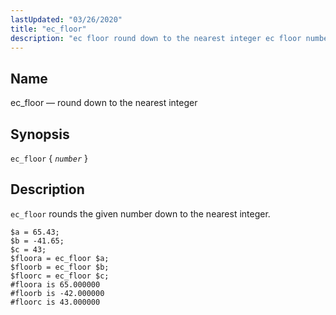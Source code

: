 ```yaml
---
lastUpdated: "03/26/2020"
title: "ec_floor"
description: "ec floor round down to the nearest integer ec floor number ec floor rounds the given number down to the nearest integer Example 16 40 ec floor example..."
---
```


<a name="sieve.ref.ec_floor"></a> 
## Name

ec_floor — round down to the nearest integer

## Synopsis

`ec_floor` { *`number`* }

<a name="idp29529744"></a> 
## Description

`ec_floor` rounds the given number down to the nearest integer.

<a name="example.ec_floor"></a> 


```
$a = 65.43;
$b = -41.65;
$c = 43;
$floora = ec_floor $a;
$floorb = ec_floor $b;
$floorc = ec_floor $c;
#floora is 65.000000
#floorb is -42.000000
#floorc is 43.000000
```